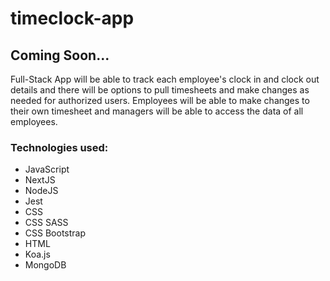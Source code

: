 # timeclock-app

## Coming Soon...

Full-Stack App will be able to track each employee's clock in and clock out details and there will be options to pull timesheets and make changes as needed for authorized users.
Employees will be able to make changes to their own timesheet and managers will be able to access the data of all employees.

### Technologies used:
- JavaScript
- NextJS
- NodeJS
- Jest
- CSS
- CSS SASS
- CSS Bootstrap
- HTML
- Koa.js
- MongoDB

